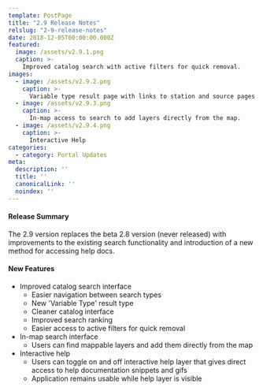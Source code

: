```yaml
---
template: PostPage
title: "2.9 Release Notes"
relslug: "2-9-release-notes"
date: 2018-12-05T00:00:00.000Z
featured:
  image: /assets/v2.9.1.png
  caption: >-
    Improved catalog search with active filters for quick removal.
images:
  - image: /assets/v2.9.2.png
    caption: >-
      Variable type result page with links to station and source pages for closer data investigation and access.
  - image: /assets/v2.9.3.png
    caption: >-
      In-map access to search to add layers directly from the map.
  - image: /assets/v2.9.4.png
    caption: >-
      Interactive Help
categories:
  - category: Portal Updates
meta:
  description: ''
  title: ''
  canonicalLink: ''
  noindex: ''
---
```

#### Release Summary

The 2.9 version replaces the beta 2.8 version (never released) with improvements to the existing search functionality and introduction of a new method for accessing help docs.


#### New Features

*  Improved catalog search interface
    *  Easier navigation between search types
    *  New 'Variable Type' result type
    *  Cleaner catalog interface
    *  Improved search ranking
    *  Easier access to active filters for quick removal
*  In-map search interface
    *  Users can find mappable layers and add them directly from the map
*  Interactive help
    *  Users can toggle on and off interactive help layer that gives direct access to help documentation snippets and gifs
    *  Application remains usable while help layer is visible
